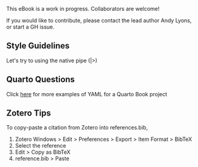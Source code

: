 
This eBook is a work in progress. Collaborators are welcome!

If you would like to contribute, please contact the lead author Andy Lyons, or start a GH issue.


## Style Guidelines

Let's try to using the native pipe (|>)

## Quarto Questions

Click [here](https://github.com/hadley/r4ds/blob/main/_quarto.yml) for more examples of YAML for a Quarto Book project

## Zotero Tips

To copy-paste a citation from Zotero into references.bib, 

1. Zotero Windows > Edit > Preferences > Export > Item Format > BibTeX  
2. Select the reference  
3. Edit > Copy as BibTeX  
4. reference.bib > Paste  





